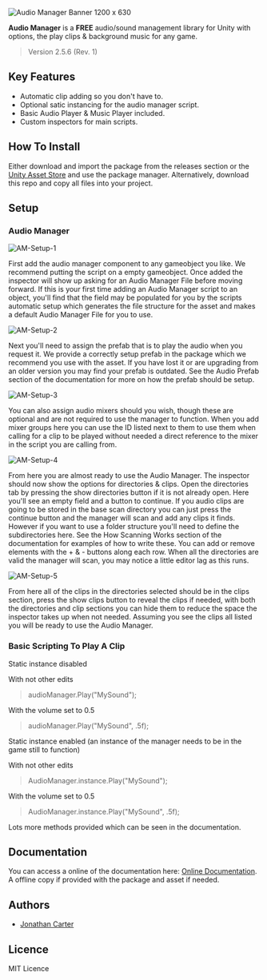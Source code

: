 ![Audio Manager Banner 1200 x 630](https://user-images.githubusercontent.com/33253710/154432524-5a0e4e61-22d3-4c2f-b103-829d03947574.jpg)

<b>Audio Manager</b> is a <b>FREE</b> audio/sound management library for Unity with options, the play clips & background music for any game. 

> Version 2.5.6 (Rev. 1)

## Key Features
- Automatic clip adding so you don't have to.
- Optional satic instancing for the audio manager script.
- Basic Audio Player & Music Player included.
- Custom inspectors for main scripts.

## How To Install
Either download and import the package from the releases section or the <a href="https://assetstore.unity.com/packages/tools/audio/audio-manager-cg-149123">Unity Asset Store</a> and use the package manager. Alternatively, download this repo and copy all files into your project.

## Setup

### Audio Manager

![AM-Setup-1](https://user-images.githubusercontent.com/33253710/154436213-3b2d109a-b513-4012-b746-85a2214cf1d9.png)

First add the audio manager component to any gameobject you like. We recommend putting the script on a empty gameobject. Once added the inspector will show up asking for an Audio Manager File before moving forward. If this is your first time adding an Audio Manager script to an object, you'll find that the field may be populated for you by the scripts automatic setup which generates the file structure for the asset and makes a default Audio Manager File for you to use. 

![AM-Setup-2](https://user-images.githubusercontent.com/33253710/154436245-b61e06f7-ac93-45a9-bf67-14cacf35ca4d.png)

Next you'll need to assign the prefab that is to play the audio when you request it. We provide a correctly setup prefab in the package which we recommend you use with the asset. If you have lost it or are upgrading from an older version you may find your prefab is outdated. See the Audio Prefab section of the documentation for more on how the prefab should be setup. 

![AM-Setup-3](https://user-images.githubusercontent.com/33253710/154436310-81415441-fb4e-4cc7-bf4e-e2fc66d02309.png)

You can also assign audio mixers should you wish, though these are optional and are not required to use the manager to function. When you add mixer groups here you can use the ID listed next to them to use them when calling for a clip to be played without needed a direct reference to the mixer in the script you are calling from. 

![AM-Setup-4](https://user-images.githubusercontent.com/33253710/154436342-f727640a-f7e0-470c-a879-bb6b9726dc93.png)

From here you are almost ready to use the Audio Manager. The inspector should now show the options for directories & clips. Open the directories tab by pressing the show directories button if it is not already open. Here you'll see an empty field and a button to continue. If you audio clips are going to be stored in the base scan directory you can just press the continue button and the manager will scan and add any clips it finds. However if you want to use a folder structure you'll need to define the subdirectories here. See the How Scanning Works section of the documentation for examples of how to write these. You can add or remove elements with the + & - buttons along each row. When all the directories are valid the manager will scan, you may notice a little editor lag as this runs. 

![AM-Setup-5](https://user-images.githubusercontent.com/33253710/154436374-66e25f8c-dc89-464d-a59d-1203f8cefd89.png)

From here all of the clips in the directories selected should be in the clips section, press the show clips button to reveal the clips if needed, with both the directories and clip sections you can hide them to reduce the space the inspector takes up when not needed. Assuming you see the clips all listed you will be ready to use the Audio Manager. 

### Basic Scripting To Play A Clip

Static instance disabled

With not other edits
> audioManager.Play("MySound");

With the volume set to 0.5
> audioManager.Play("MySound", .5f);

Static instance enabled (an instance of the manager needs to be in the game still to function)

With not other edits
> AudioManager.instance.Play("MySound");

With the volume set to 0.5
> AudioManager.instance.Play("MySound", .5f);

Lots more methods provided which can be seen in the documentation.

## Documentation
You can access a online of the documentation here: <a href="https://carter.games/audiomanager">Online Documentation</a>. A offline copy if provided with the package and asset if needed. 

## Authors
- <a href="https://github.com/JonathanMCarter">Jonathan Carter</a>

## Licence
MIT Licence
